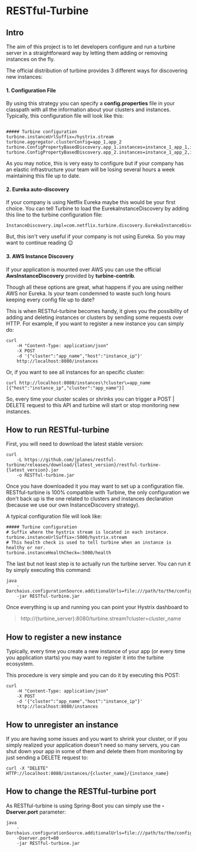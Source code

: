 RESTful-Turbine
======

Intro
-------

The aim of this project is to let developers configure and run a turbine server in a straightforward way by letting them adding or removing instances on the fly.

The official distribution of turbine provides 3 different ways for discovering new instances:

#### 1. Configuration File

By using this strategy you can specify a **config.properties** file in your classpath with all the information about your clusters and instances. Typically, this configuration file will look like this:

```

##### Turbine configuration
turbine.instanceUrlSuffix=/hystrix.stream
turbine.aggregator.clusterConfig=app_1,app_2
turbine.ConfigPropertyBasedDiscovery.app_1.instances=instance_1_app_1,instance_2_app_1
turbine.ConfigPropertyBasedDiscovery.app_2.instances=instance_1_app_2,instance_2_app_2

```
As you may notice, this is very easy to configure but if your company has an elastic infrastructure your team will be losing several hours a week maintaining this file up to date. 

#### 2. Eureka auto-discovery

If your company is using Netflix Eureka maybe this would be your first choice. You can tell Turbine to load the EurekaInstanceDiscovery by adding this line to the turbine configuration file:

```
InstanceDiscovery.impl=com.netflix.turbine.discovery.EurekaInstanceDiscovery.class
```

But, this isn't very useful if your company is not using Eureka. So you may want to continue reading :wink:

#### 3. AWS Instance Discovery

If your application is mounted over AWS you can use the official **AwsInstanceDiscovery** provided by **turbine-contrib**.

Though all these options are great, what happens if you are using neither AWS nor Eureka. Is your team condemned to waste such long hours keeping every config file up to date?

This is when RESTful-turbine becomes handy, it gives you the possibility of adding and deleting instances or clusters by sending some requests over HTTP. For example, if you want to register a new instance you can simply do:

```
curl 
    -H "Content-Type: application/json" 
    -X POST 
    -d '{"cluster":"app_name","host":"instance_ip"}'
    http://localhost:8080/instances
```

Or, if you want to see all instances for an specific cluster:

```
curl http://localhost:8080/instances\?cluster\=app_name
[{"host":"instance_ip","cluster":"app_name"}]
```

So, every time your cluster scales or shrinks you can trigger a POST | DELETE request to this API and turbine will start or stop monitoring new instances.
 
How to run RESTful-turbine
-------

First, you will need to download the latest stable version:

```
curl 
    -L https://github.com/jplanes/restful-turbine/releases/download/{latest_version}/restful-turbine-{latest_version}.jar 
    -o RESTful-turbine.jar
```

Once you have downloaded it you may want to set up a configuration file. RESTful-turbine is 100% compatible with Turbine, the only configuration we don't back up is the one related to clusters and instances declaration (because we use our own InstanceDiscovery strategy).
 
 A typical configuration file will look like:

```
##### Turbine configuration
# Suffix where the hystrix stream is located in each instance.
turbine.instanceUrlSuffix=:5000/hystrix.stream
# This health check is used to tell turbine when an instance is healthy or nor.
turbine.instanceHealthCheck=:5000/health
```

The last but not least step is to actually run the turbine server. You can run it by simply executing this command:

```
java 
    -Darchaius.configurationSource.additionalUrls=file:///path/to/the/config.properties 
    -jar RESTful-turbine.jar
```
Once everything is up and running you can point your Hystrix dashboard to 

> http://{turbine_server}:8080/turbine.stream?cluster=cluster_name

How to register a new instance
-------

Typically, every time you create a new instance of your app (or every time you application starts) you may want to register it into the turbine ecosystem.

This procedure is very simple and you can do it by executing this POST: 

```
curl 
    -H "Content-Type: application/json" 
    -X POST 
    -d '{"cluster":"app_name","host":"instance_ip"}'
    http://localhost:8080/instances
```

How to unregister an instance
-------

If you are having some issues and you want to shrink your cluster, or if you simply realized your application doesn't need so many servers, you can shut down your app in some of them and delete them from monitoring by just sending a DELETE request to:

```
curl -X "DELETE" HTTP://localhost:8080/instances/{cluster_name}/{instance_name}
```

How to change the RESTful-turbine port
-------

As RESTful-turbine is using Spring-Boot you can simply use the **-Dserver.port** parameter:

```
java 
    -Darchaius.configurationSource.additionalUrls=file:///path/to/the/config.properties 
    -Dserver.port=80
    -jar RESTful-turbine.jar
```